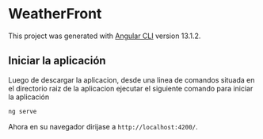 # WeatherFront

This project was generated with [Angular CLI](https://github.com/angular/angular-cli) version 13.1.2.

## Iniciar la aplicación

Luego de descargar la aplicacion, desde una linea de comandos situada en el directorio raiz de la aplicacion ejecutar el siguiente comando para iniciar la aplicación

```sh
ng serve
```
Ahora en su navegador dirijase a `http://localhost:4200/`.
